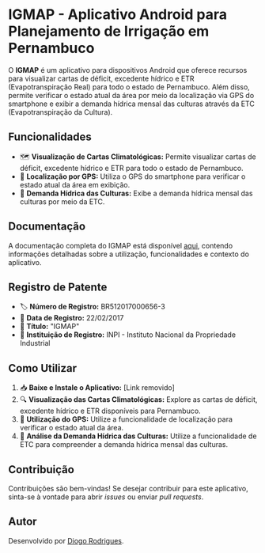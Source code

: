 # IGMAP - Aplicativo Android para Planejamento de Irrigação em Pernambuco

O **IGMAP** é um aplicativo para dispositivos Android que oferece recursos para visualizar cartas de déficit, excedente hídrico e ETR (Evapotranspiração Real) para todo o estado de Pernambuco. Além disso, permite verificar o estado atual da área por meio da localização via GPS do smartphone e exibir a demanda hídrica mensal das culturas através da ETC (Evapotranspiração da Cultura).

## Funcionalidades

- 🗺️ **Visualização de Cartas Climatológicas:** Permite visualizar cartas de déficit, excedente hídrico e ETR para todo o estado de Pernambuco.
- 📌 **Localização por GPS:** Utiliza o GPS do smartphone para verificar o estado atual da área em exibição.
- 🌱 **Demanda Hídrica das Culturas:** Exibe a demanda hídrica mensal das culturas por meio da ETC.

## Documentação

A documentação completa do IGMAP está disponível [aqui](http://www.tede2.ufrpe.br:8080/tede2/handle/tede2/7628), contendo informações detalhadas sobre a utilização, funcionalidades e contexto do aplicativo.

## Registro de Patente

- 🏷️ **Número de Registro:** BR512017000656-3
- 📅 **Data de Registro:** 22/02/2017
- 📜 **Título:** "IGMAP"
- 🏢 **Instituição de Registro:** INPI - Instituto Nacional da Propriedade Industrial

## Como Utilizar

1. 📥 **Baixe e Instale o Aplicativo:** [Link removido]
2. 🔍 **Visualização das Cartas Climatológicas:** Explore as cartas de déficit, excedente hídrico e ETR disponíveis para Pernambuco.
3. 📍 **Utilização do GPS:** Utilize a funcionalidade de localização para verificar o estado atual da área.
4. 🌾 **Análise da Demanda Hídrica das Culturas:** Utilize a funcionalidade de ETC para compreender a demanda hídrica mensal das culturas.

## Contribuição

Contribuições são bem-vindas! Se desejar contribuir para este aplicativo, sinta-se à vontade para abrir *issues* ou enviar *pull requests*.

## Autor

Desenvolvido por [Diogo Rodrigues](https://github.com/DIOGOBRODRIGUES).




